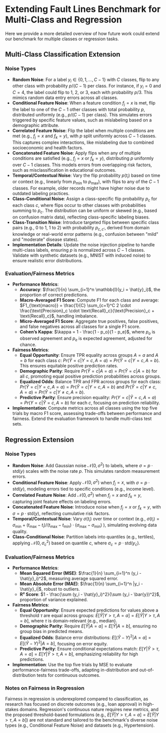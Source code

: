 # Extending Fault Lines Benchmark for Multi-Class and Regression

Here we provide a more detailed overview of how future work could extend our benchmark for multiple classes or regression tasks.

## Multi-Class Classification Extension

### Noise Types
- **Random Noise**: For a label $y_i \in \{0, 1, ..., C-1\}$ with $C$ classes, flip to any other class with probability $p/(C-1)$ per class. For instance, if $y_i = 0$ and $C = 4$, the label could flip to 1, 2, or 3, each with probability $p/3$. This mimics random data entry errors across all classes.
- **Conditional Feature Noise**: When a feature condition $f_j = x$ is met, flip the label to one of the $C-1$ other classes with total probability $p$, distributed uniformly (e.g., $p/(C-1)$ per class). This simulates errors triggered by specific feature values, such as mislabeling based on a demographic attribute.
- **Correlated Feature Noise**: Flip the label when multiple conditions are met (e.g., $f_j = x$ and $f_k = y$), with $p$ split uniformly across $C-1$ classes. This captures complex interactions, like mislabeling due to combined socioeconomic and health factors.
- **Concatenated Feature Noise**: Apply flips when any of multiple conditions are satisfied (e.g., $f_j = x$ or $f_k = y$), distributing $p$ uniformly over $C-1$ classes. This models errors from overlapping risk factors, such as misclassification in educational outcomes.
- **Temporal/Contextual Noise**: Vary the flip probability $p(t_i)$ based on time or context (e.g., linearly from $p_{\min}$ to $p_{\max}$), with flips to any of the $C-1$ classes. For example, older records might have higher noise due to outdated labeling practices.
- **Class-Conditional Noise**: Assign a class-specific flip probability $p_c$ for each class $c$, where flips occur to other classes with probabilities summing to $p_c$. The distribution can be uniform or skewed (e.g., based on confusion matrix data), reflecting class-specific labeling biases.
- **Class-Transition Noise**: Introduce targeted flips between specific class pairs (e.g., 0 to 1, 1 to 2) with probability $p_{c,c'}$, derived from domain knowledge or real-world error patterns (e.g., confusion between "mild" and "moderate" disease states).
- **Implementation Details**: Update the noise injection pipeline to handle multi-class labels, ensuring $p$ is normalized across $C-1$ classes. Validate with synthetic datasets (e.g., MNIST with induced noise) to ensure realistic error distributions.

### Evaluation/Fairness Metrics
- **Performance Metrics**:
  - **Accuracy**: $\frac{1}{n} \sum_{i=1}^n \mathbb{I}(y_i = \hat{y}_i)$, the proportion of correct predictions.
  - **Macro-Averaged F1 Score**: Compute F1 for each class and average: $F1_{\text{macro}} = \frac{1}{C} \sum_{c=1}^C 2 \cdot \frac{\text{Precision}_c \cdot \text{Recall}_c}{\text{Precision}_c + \text{Recall}_c}$, handling imbalance.
  - **Micro-Averaged F1 Score**: Aggregate true positives, false positives, and false negatives across all classes for a single F1 score.
  - **Cohen’s Kappa**: $\kappa = 1 - \frac{1 - p_o}{1 - p_e}$, where $p_o$ is observed agreement and $p_e$ is expected agreement, adjusted for chance.
- **Fairness Metrics**:
  - **Equal Opportunity**: Ensure TPR equality across groups $A = a$ and $A = b$ for each class $c$: $Pr(\hat{Y} = c | Y = c, A = a) = Pr(\hat{Y} = c | Y = c, A = b)$. This ensures equitable positive prediction rates.
  - **Demographic Parity**: Require $Pr(\hat{Y} = c | A = a) = Pr(\hat{Y} = c | A = b)$ for all $c$, promoting equal positive prediction probabilities across groups.
  - **Equalized Odds**: Balance TPR and FPR across groups for each class: $Pr(\hat{Y} = c | Y = c, A = a) = Pr(\hat{Y} = c | Y = c, A = b)$ and $Pr(\hat{Y} = c | Y \neq c, A = a) = Pr(\hat{Y} = c | Y \neq c, A = b)$.
  - **Predictive Parity**: Ensure precision equality: $Pr(Y = c | \hat{Y} = c, A = a) = Pr(Y = c | \hat{Y} = c, A = b)$ for each $c$, focusing on prediction reliability.
- **Implementation**: Compute metrics across all classes using the top five trials by macro F1 score, assessing trade-offs between performance and fairness. Extend the evaluation framework to handle multi-class test sets.

## Regression Extension

### Noise Types
- **Random Noise**: Add Gaussian noise $\mathcal{N}(0, \sigma^2)$ to labels, where $\sigma = p \cdot \text{std}(y)$ scales with the noise rate $p$. This simulates random measurement errors.
- **Conditional Feature Noise**: Apply $\mathcal{N}(0, \sigma^2)$ when $f_j = x$, with $\sigma = p \cdot \text{std}(y)$, modeling errors tied to specific conditions (e.g., income level).
- **Correlated Feature Noise**: Add $\mathcal{N}(0, \sigma^2)$ when $f_j = x$ and $f_k = y$, capturing joint feature effects on labeling errors.
- **Concatenated Feature Noise**: Introduce noise when $f_j = x$ or $f_k = y$, with $\sigma = p \cdot \text{std}(y)$, reflecting cumulative risk factors.
- **Temporal/Contextual Noise**: Vary $\sigma(t_i)$ over time or context (e.g., $\sigma(t_i) = \sigma_{\min} + (t_{\max} - t_i)/(t_{\max} - t_{\min}) \cdot (\sigma_{\max} - \sigma_{\min})$ ), simulating evolving data quality.
- **Class-Conditional Noise**: Partition labels into quantiles (e.g., tertiles), applying $\mathcal{N}(0, \sigma_c^2)$ based on quantile $c$, where $\sigma_c = p \cdot \text{std}(y_c)$.

### Evaluation/Fairness Metrics
- **Performance Metrics**:
  - **Mean Squared Error (MSE)**: $\frac{1}{n} \sum_{i=1}^n (y_i - \hat{y}_i)^2$, measuring average squared error.
  - **Mean Absolute Error (MAE)**: $\frac{1}{n} \sum_{i=1}^n |y_i - \hat{y}_i|$, robust to outliers.
  - **R² Score**: $1 - \frac{\sum (y_i - \hat{y}_i)^2}{\sum (y_i - \bar{y})^2}$, proportion of variance explained.
- **Fairness Metrics**:
  - **Equal Opportunity**: Ensure expected predictions for values above a threshold $\tau$ are equal across groups: $E[\hat{Y} | Y > \tau, A = a] = E[\hat{Y} | Y > \tau, A = b]$, where $\tau$ is domain-relevant (e.g., median).
  - **Demographic Parity**: Require $E[\hat{Y} | A = a] = E[\hat{Y} | A = b]$, ensuring no group bias in predicted means.
  - **Equalized Odds**: Balance error distributions: $E[(\hat{Y} - Y)^2 | A = a] = E[(\hat{Y} - Y)^2 | A = b]$, focusing on error equity.
  - **Predictive Parity**: Ensure conditional expectations match: $E[Y | \hat{Y} > \tau, A = a] = E[Y | \hat{Y} > \tau, A = b]$, emphasizing reliability for high predictions.
- **Implementation**: Use the top five trials by MSE to evaluate performance-fairness trade-offs, adapting in-distribution and out-of-distribution tests for continuous outcomes.

### Notes on Fairness in Regression
Fairness in regression is underexplored compared to classification, as research has focused on discrete outcomes (e.g., loan approval) in high-stakes domains. Regression's continuous nature requires new metrics, and the proposed threshold-based formulations (e.g., $E[\hat{Y} | Y > \tau, A = a] = E[\hat{Y} | Y > \tau, A = b]$) are not standard and tailored to the benchmark's diverse noise types (e.g., Conditional Feature Noise) and datasets (e.g., Hypertension). 
